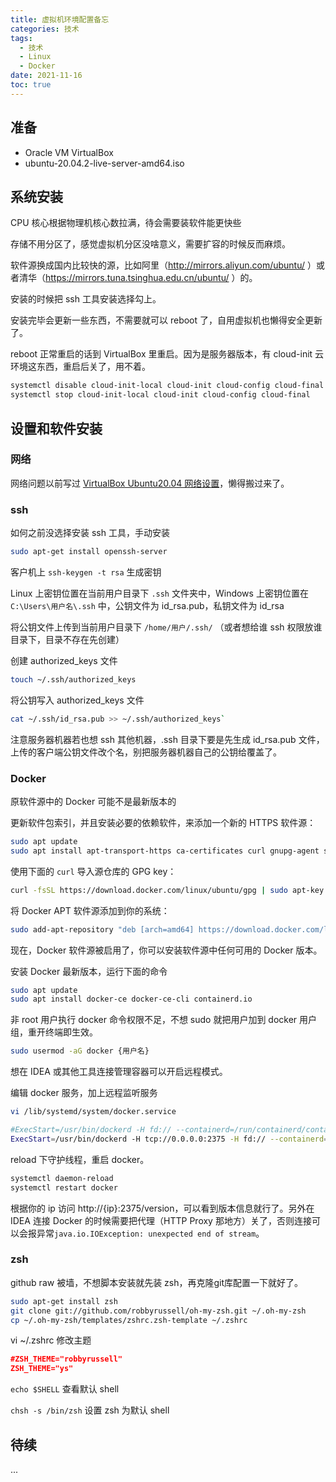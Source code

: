 ```yaml
---
title: 虚拟机环境配置备忘
categories: 技术
tags: 
  - 技术
  - Linux
  - Docker
date: 2021-11-16
toc: true
---
```


## 准备

- Oracle VM VirtualBox
- ubuntu-20.04.2-live-server-amd64.iso

## 系统安装

CPU 核心根据物理机核心数拉满，待会需要装软件能更快些

存储不用分区了，感觉虚拟机分区没啥意义，需要扩容的时候反而麻烦。

软件源换成国内比较快的源，比如阿里（http://mirrors.aliyun.com/ubuntu/ ）或者清华（https://mirrors.tuna.tsinghua.edu.cn/ubuntu/ ）的。

安装的时候把 ssh 工具安装选择勾上。

安装完毕会更新一些东西，不需要就可以 reboot 了，自用虚拟机也懒得安全更新了。

reboot 正常重启的话到 VirtualBox 里重启。因为是服务器版本，有 cloud-init 云环境这东西，重启后关了，用不着。

```bash
systemctl disable cloud-init-local cloud-init cloud-config cloud-final
systemctl stop cloud-init-local cloud-init cloud-config cloud-final
```

## 设置和软件安装

### 网络

网络问题以前写过 [VirtualBox Ubuntu20.04 网络设置](https://blog.csdn.net/u012809062/article/details/118102545)，懒得搬过来了。

### ssh

如何之前没选择安装 ssh 工具，手动安装

```bash
sudo apt-get install openssh-server
```

客户机上 `ssh-keygen -t rsa` 生成密钥

Linux 上密钥位置在当前用户目录下  `.ssh` 文件夹中，Windows 上密钥位置在 `C:\Users\用户名\.ssh` 中，公钥文件为 id_rsa.pub，私钥文件为 id_rsa

将公钥文件上传到当前用户目录下 `/home/用户/.ssh/` （或者想给谁 ssh 权限放谁目录下，目录不存在先创建）

创建 authorized_keys 文件
```bash
touch ~/.ssh/authorized_keys
```

将公钥写入 authorized_keys 文件
```bash
cat ~/.ssh/id_rsa.pub >> ~/.ssh/authorized_keys`
```
注意服务器机器若也想 ssh 其他机器，.ssh 目录下要是先生成 id_rsa.pub 文件，上传的客户端公钥文件改个名，别把服务器机器自己的公钥给覆盖了。

### Docker

原软件源中的 Docker 可能不是最新版本的

更新软件包索引，并且安装必要的依赖软件，来添加一个新的 HTTPS 软件源：

```bash
sudo apt update
sudo apt install apt-transport-https ca-certificates curl gnupg-agent software-properties-common
```

使用下面的 `curl` 导入源仓库的 GPG key：

```bash
curl -fsSL https://download.docker.com/linux/ubuntu/gpg | sudo apt-key add -
```

将 Docker APT 软件源添加到你的系统：

```bash
sudo add-apt-repository "deb [arch=amd64] https://download.docker.com/linux/ubuntu $(lsb_release -cs) stable"
```

现在，Docker 软件源被启用了，你可以安装软件源中任何可用的 Docker 版本。

安装 Docker 最新版本，运行下面的命令

```bash
sudo apt update
sudo apt install docker-ce docker-ce-cli containerd.io
```

非 root 用户执行 docker 命令权限不足，不想 sudo 就把用户加到 docker 用户组，重开终端即生效。
```bash
sudo usermod -aG docker {用户名}
```

想在 IDEA 或其他工具连接管理容器可以开启远程模式。

编辑 docker 服务，加上远程监听服务
```bash
vi /lib/systemd/system/docker.service

#ExecStart=/usr/bin/dockerd -H fd:// --containerd=/run/containerd/containerd.sock
ExecStart=/usr/bin/dockerd -H tcp://0.0.0.0:2375 -H fd:// --containerd=/run/containerd/containerd.sock
```

reload 下守护线程，重启 docker。
```bash
systemctl daemon-reload 
systemctl restart docker
```

根据你的 ip 访问 http://{ip}:2375/version，可以看到版本信息就行了。另外在 IDEA 连接 Docker 的时候需要把代理（HTTP Proxy 那地方）关了，否则连接可以会报异常`java.io.IOException: unexpected end of stream`。


### zsh

github raw 被墙，不想脚本安装就先装 zsh，再克隆git库配置一下就好了。

```bash
sudo apt-get install zsh
git clone git://github.com/robbyrussell/oh-my-zsh.git ~/.oh-my-zsh
cp ~/.oh-my-zsh/templates/zshrc.zsh-template ~/.zshrc
```

vi ~/.zshrc   修改主题

```json
#ZSH_THEME="robbyrussell"
ZSH_THEME="ys"
```

`echo $SHELL`  查看默认 shell

`chsh -s /bin/zsh`   设置 zsh 为默认 shell

## 待续
...

